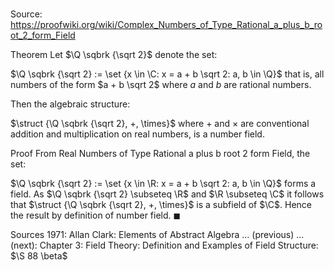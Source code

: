 # 

Source: https://proofwiki.org/wiki/Complex_Numbers_of_Type_Rational_a_plus_b_root_2_form_Field

Theorem
Let $\Q \sqbrk {\sqrt 2}$ denote the set:

$\Q \sqbrk {\sqrt 2} := \set {x \in \C: x = a + b \sqrt 2: a, b \in \Q}$
that is, all numbers of the form $a + b \sqrt 2$ where $a$ and $b$ are rational numbers.

Then the algebraic structure:

$\struct {\Q \sqbrk {\sqrt 2}, +, \times}$
where $+$ and $\times$ are conventional addition and multiplication on real numbers, is a number field.


Proof
From Real Numbers of Type Rational a plus b root 2 form Field, the set:

$\Q \sqbrk {\sqrt 2} := \set {x \in \R: x = a + b \sqrt 2: a, b \in \Q}$
forms a field.
As $\Q \sqbrk {\sqrt 2} \subseteq \R$ and $\R \subseteq \C$ it follows that $\struct {\Q \sqbrk {\sqrt 2}, +, \times}$ is a subfield of $\C$.
Hence the result by definition of number field.
$\blacksquare$


Sources
1971: Allan Clark: Elements of Abstract Algebra ... (previous) ... (next): Chapter $3$: Field Theory: Definition and Examples of Field Structure: $\S 88 \beta$




